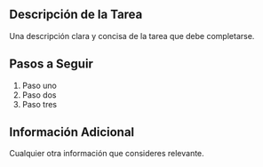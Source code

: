 ## Descripción de la Tarea
Una descripción clara y concisa de la tarea que debe completarse.

## Pasos a Seguir
1. Paso uno
2. Paso dos
3. Paso tres

## Información Adicional
Cualquier otra información que consideres relevante.
